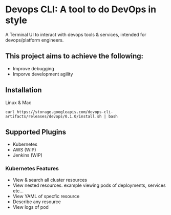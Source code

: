 # Devops CLI: A tool to do DevOps in style

A Terminal UI to interact with devops tools & services, intended for devops/platform engineers.

## This project aims to achieve the following:
- Improve debugging
- Imporve development agility

## Installation
Linux & Mac

`curl https://storage.googleapis.com/devops-cli-artifacts/releases/devops/0.1.0/install.sh | bash`

## Supported Plugins
- Kubernetes
- AWS (WIP)
- Jenkins (WIP)

### Kubernetes Features
- View & search all cluster resources
- View nested resources. example viewing pods of deployments, services etc...
- View YAML of specfic resource
- Describe any resource
- View logs of pod
